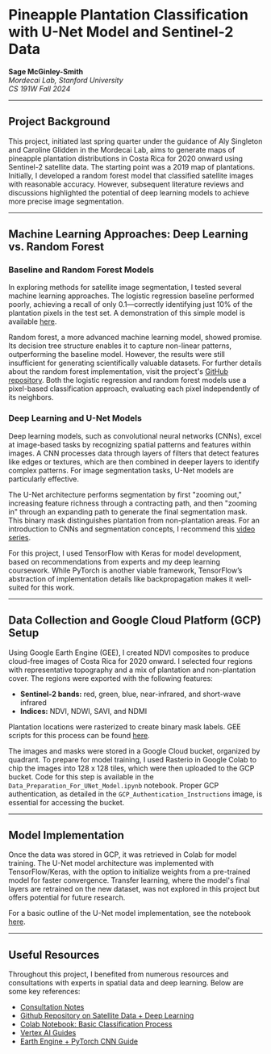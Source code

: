 # Pineapple Plantation Classification with U-Net Model and Sentinel-2 Data  

**Sage McGinley-Smith**  
*Mordecai Lab, Stanford University*  
*CS 191W Fall 2024*  

---

## Project Background  
This project, initiated last spring quarter under the guidance of Aly Singleton and Caroline Glidden in the Mordecai Lab, aims to generate maps of pineapple plantation distributions in Costa Rica for 2020 onward using Sentinel-2 satellite data. The starting point was a 2019 map of plantations. Initially, I developed a random forest model that classified satellite images with reasonable accuracy. However, subsequent literature reviews and discussions highlighted the potential of deep learning models to achieve more precise image segmentation.  

---

## Machine Learning Approaches: Deep Learning vs. Random Forest  

### Baseline and Random Forest Models  
In exploring methods for satellite image segmentation, I tested several machine learning approaches. The logistic regression baseline performed poorly, achieving a recall of only 0.1—correctly identifying just 10% of the plantation pixels in the test set. A demonstration of this simple model is available [here](https://colab.research.google.com/drive/15PRkwwH_VYkhsdaJLXnFg37ElMhEaYo9?usp=sharing).  

Random forest, a more advanced machine learning model, showed promise. Its decision tree structure enables it to capture non-linear patterns, outperforming the baseline model. However, the results were still insufficient for generating scientifically valuable datasets. For further details about the random forest implementation, visit the project's [GitHub repository](https://github.com/sagems/pineapple_classification). Both the logistic regression and random forest models use a pixel-based classification approach, evaluating each pixel independently of its neighbors.  

### Deep Learning and U-Net Models  
Deep learning models, such as convolutional neural networks (CNNs), excel at image-based tasks by recognizing spatial patterns and features within images. A CNN processes data through layers of filters that detect features like edges or textures, which are then combined in deeper layers to identify complex patterns. For image segmentation tasks, U-Net models are particularly effective.  

The U-Net architecture performs segmentation by first "zooming out," increasing feature richness through a contracting path, and then "zooming in" through an expanding path to generate the final segmentation mask. This binary mask distinguishes plantation from non-plantation areas. For an introduction to CNNs and segmentation concepts, I recommend this [video series](https://www.youtube.com/watch?v=ArPaAX_PhIs&list=PLkDaE6sCZn6Gl29AoE31iwdVwSG-KnDzF&index=1).  

For this project, I used TensorFlow with Keras for model development, based on recommendations from experts and my deep learning coursework. While PyTorch is another viable framework, TensorFlow’s abstraction of implementation details like backpropagation makes it well-suited for this work.  

---

## Data Collection and Google Cloud Platform (GCP) Setup  

Using Google Earth Engine (GEE), I created NDVI composites to produce cloud-free images of Costa Rica for 2020 onward. I selected four regions with representative topography and a mix of plantation and non-plantation cover. The regions were exported with the following features:  

- **Sentinel-2 bands:** red, green, blue, near-infrared, and short-wave infrared  
- **Indices:** NDVI, NDWI, SAVI, and NDMI  

Plantation locations were rasterized to create binary mask labels. GEE scripts for this process can be found [here](https://code.earthengine.google.com/0d678008835c1601629c868fcc5240a1).  

The images and masks were stored in a Google Cloud bucket, organized by quadrant. To prepare for model training, I used Rasterio in Google Colab to chip the images into 128 x 128 tiles, which were then uploaded to the GCP bucket. Code for this step is available in the `Data_Preparation_For_UNet_Model.ipynb` notebook. Proper GCP authentication, as detailed in the `GCP_Authentication_Instructions` image, is essential for accessing the bucket.  

---

## Model Implementation  

Once the data was stored in GCP, it was retrieved in Colab for model training. The U-Net model architecture was implemented with TensorFlow/Keras, with the option to initialize weights from a pre-trained model for faster convergence. Transfer learning, where the model's final layers are retrained on the new dataset, was not explored in this project but offers potential for future research.  

For a basic outline of the U-Net model implementation, see the notebook [here](https://colab.research.google.com/drive/1HhO45GIW1zwEXomkEq-9NaHphisHwpDP?usp=sharing).  

---

## Useful Resources  

Throughout this project, I benefited from numerous resources and consultations with experts in spatial data and deep learning. Below are some key references:  

- [Consultation Notes](https://docs.google.com/document/d/1puVxFoWywQZErhmyTF4738MD0djCUVpMdM4hhl3lGUM/edit?usp=sharing)  
- [Github Repository on Satellite Data + Deep Learning](https://github.com/satellite-image-deep-learning)  
- [Colab Notebook: Basic Classification Process](https://colab.research.google.com/github/climatechange-ai-tutorials/aquaculture-mapping/blob/main/Aquaculture_Mapping_Detecting_and_Classifying_Aquaculture_Ponds_using_Deep_Learning.ipynb#scrollTo=rSRCNgYzUwaf)  
- [Vertex AI Guides](https://developers.google.com/earth-engine/guides/ml_examples)  
- [Earth Engine + PyTorch CNN Guide](https://colab.research.google.com/github/google/earthengine-community/blob/master/guides/linked/Earth_Engine_PyTorch_Vertex_AI.ipynb)  
